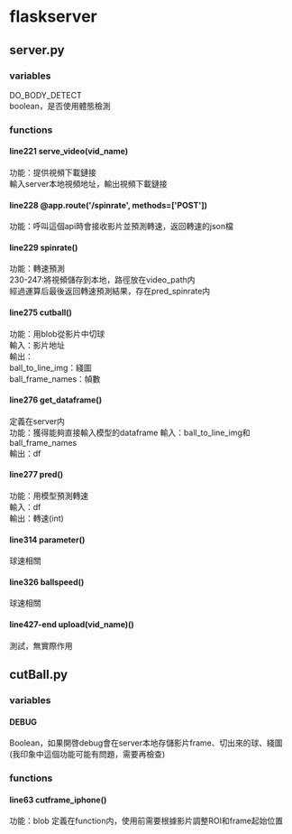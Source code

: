 # flaskserver
## server.py
### variables 
DO_BODY_DETECT  
boolean，是否使用體態檢測

### functions
#### line221  serve_video(vid_name)
功能：提供視頻下載鏈接  
輸入server本地視頻地址，輸出視頻下載鏈接

#### line228 @app.route('/spinrate', methods=['POST'])
功能：呼叫這個api時會接收影片並預測轉速，返回轉速的json檔
#### line229  spinrate()
功能：轉速預測  
230-247:將視頻儲存到本地，路徑放在video_path内  
經過運算后最後返回轉速預測結果，存在pred_spinrate内

#### line275  cutball()
功能：用blob從影片中切球  
輸入：影片地址  
輸出：  
ball_to_line_img：綫圖  
ball_frame_names：幀數

#### line276  get_dataframe()
定義在server内  
功能：獲得能夠直接輸入模型的dataframe
輸入：ball_to_line_img和ball_frame_names  
輸出：df

#### line277  pred()
功能：用模型預測轉速  
輸入：df  
輸出：轉速(int)

#### line314  parameter()
球速相關
#### line326  ballspeed()
球速相關
#### line427-end  upload(vid_name)()
測試，無實際作用

## cutBall.py
### variables  
#### DEBUG
Boolean，如果開啓debug會在server本地存儲影片frame、切出來的球、綫圖  
(我印象中這個功能可能有問題，需要再檢查)
### functions
#### line63 cutframe_iphone()
功能：blob
定義在function内，使用前需要根據影片調整ROI和frame起始位置
